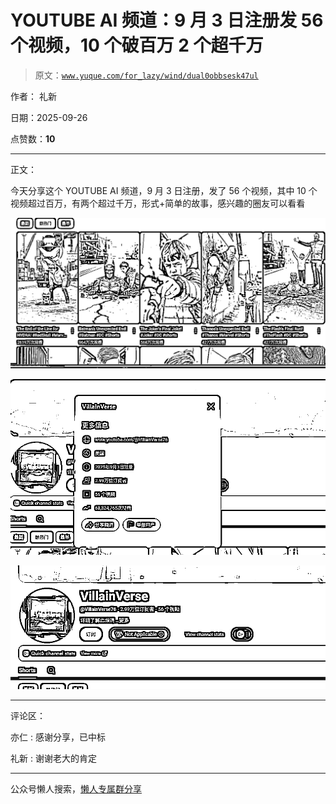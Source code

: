 # YOUTUBE AI 频道：9 月 3 日注册发 56 个视频，10 个破百万 2 个超千万

> 原文：[`www.yuque.com/for_lazy/wind/dual0obbsesk47ul`](https://www.yuque.com/for_lazy/wind/dual0obbsesk47ul)

作者： 礼新

日期：2025-09-26

点赞数：**10**

* * *

正文：

今天分享这个 YOUTUBE AI 频道，9 月 3 日注册，发了 56 个视频，其中 10 个视频超过百万，有两个超过千万，形式+简单的故事，感兴趣的圈友可以看看

![](img/ea14f425945246986b9f9cce567e67a8.png "None")

![](img/c53ec105110bef9720dc9520b447992a.png "None")

![](img/883ee0069e759874c391884a39fc3498.png "None")

* * *

评论区：

亦仁 : 感谢分享，已中标

礼新 : 谢谢老大的肯定

* * *

公众号懒人搜索，[懒人专属群分享](https://lazybook.fun/#/blog/group)